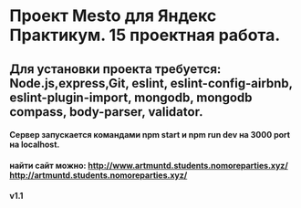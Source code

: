 # Проект Mesto для Яндекс Практикум. 15 проектная работа.
## Для установки проекта требуется: Node.js,express,Git, eslint, eslint-config-airbnb, eslint-plugin-import, mongodb, mongodb compass, body-parser, validator.

#### Сервер запускается командами npm start и npm run dev на 3000 port на localhost.

#### найти сайт можно: http://www.artmuntd.students.nomoreparties.xyz/ http://artmuntd.students.nomoreparties.xyz/
#### v1.1

